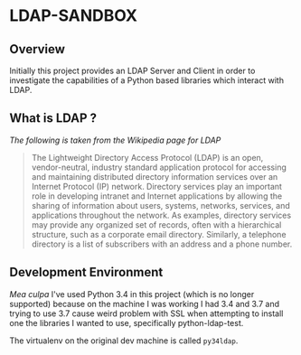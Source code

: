 # LDAP-SANDBOX
## Overview
Initially this project provides an LDAP Server and Client in order to investigate the capabilities of a Python based libraries which interact with LDAP.

## What is LDAP ?

*The following is taken from the Wikipedia page for LDAP*

> The Lightweight Directory Access Protocol (LDAP) is an open, vendor-neutral, industry standard application protocol for accessing and maintaining distributed directory information services over an Internet Protocol (IP) network. Directory services play an important role in developing intranet and Internet applications by allowing the sharing of information about users, systems, networks, services, and applications throughout the network. As examples, directory services may provide any organized set of records, often with a hierarchical structure, such as a corporate email directory. Similarly, a telephone directory is a list of subscribers with an address and a phone number. 

## Development Environment

*Mea culpa* I've used Python 3.4 in this project (which is no longer supported) because on the machine I was working I had 3.4 and 3.7 and trying to use 3.7 cause weird problem with SSL when attempting to install one the libraries I wanted to use, specifically python-ldap-test.

The virtualenv on the original dev machine is called `py34ldap`. 


